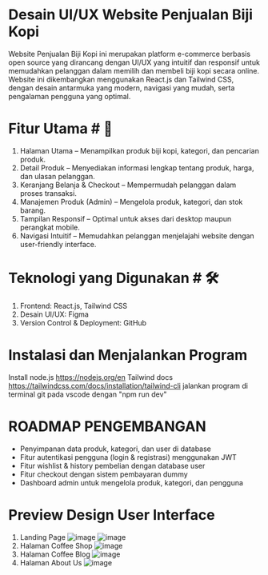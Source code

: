 # Desain UI/UX Website Penjualan Biji Kopi #
Website Penjualan Biji Kopi ini merupakan platform e-commerce berbasis open source yang dirancang dengan UI/UX yang intuitif dan responsif untuk memudahkan pelanggan dalam memilih dan membeli biji kopi secara online. Website ini dikembangkan menggunakan React.js dan Tailwind CSS, dengan desain antarmuka yang modern, navigasi yang mudah, serta pengalaman pengguna yang optimal.

# Fitur Utama # 🚀
 1. Halaman Utama – Menampilkan produk biji kopi, kategori, dan pencarian produk.
 2. Detail Produk – Menyediakan informasi lengkap tentang produk, harga, dan ulasan pelanggan.
 3. Keranjang Belanja & Checkout – Mempermudah pelanggan dalam proses transaksi.
 4. Manajemen Produk (Admin) – Mengelola produk, kategori, dan stok barang.
 5. Tampilan Responsif – Optimal untuk akses dari desktop maupun perangkat mobile.
 6. Navigasi Intuitif – Memudahkan pelanggan menjelajahi website dengan user-friendly interface.

# Teknologi yang Digunakan #  🛠️ 
1. Frontend: React.js, Tailwind CSS
2. Desain UI/UX: Figma
3. Version Control & Deployment: GitHub

# Instalasi dan Menjalankan Program #
Install node.js https://nodejs.org/en
Tailwind docs https://tailwindcss.com/docs/installation/tailwind-cli
jalankan program di terminal git pada vscode dengan "npm run dev"

# ROADMAP PENGEMBANGAN #
- Penyimpanan data produk, kategori, dan user di database
- Fitur autentikasi pengguna (login & registrasi) menggunakan JWT
- Fitur wishlist & history pembelian dengan database user
- Fitur checkout dengan sistem pembayaran dummy
- Dashboard admin untuk mengelola produk, kategori, dan pengguna

# Preview Design User Interface # 
1. Landing Page
   ![image](https://github.com/user-attachments/assets/8241bbca-18c7-4b46-ae6e-c718ebd776aa)
   ![image](https://github.com/user-attachments/assets/d10bebb7-edaa-46d2-842e-f47e39e63e21)
2. Halaman Coffee Shop
   ![image](https://github.com/user-attachments/assets/f060c579-c53f-480b-b464-81e925fc3fba)
3. Halaman Coffee Blog
   ![image](https://github.com/user-attachments/assets/5fe260d3-7046-4e88-9bb6-d5bb1d76e1f9)
4. Halaman About Us
   ![image](https://github.com/user-attachments/assets/1cd8b643-c037-478b-a541-e217c931a69a)


